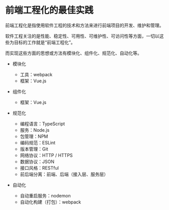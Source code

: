# 前端工程化的最佳实践
前端工程化是指使用软件工程的技术和方法来进行前端项目的开发、维护和管理。

软件工程关注的是性能、稳定性、可用性、可维护性、可访问性等方面，一切以这些为目标的工作就是“前端工程化”。

而实现这些方面的思想或方法有模块化、组件化、规范化、自动化等。

* 模块化
  * 工具：webpack
  * 框架：Vue.js

* 组件化
  * 框架：Vue.js

* 规范化
  * 编程语言：TypeScript
  * 服务：Node.js
  * 包管理：NPM
  * 编码规范：ESLint
  * 版本管理：Git
  * 网络协议：HTTP / HTTPS
  * 数据协议：JSON
  * 接口风格：RESTful
  * 前后端分离：前端、后端（接入层、服务层）

* 自动化
  * 自动重启服务：nodemon
  * 自动化构建（打包）：webpack